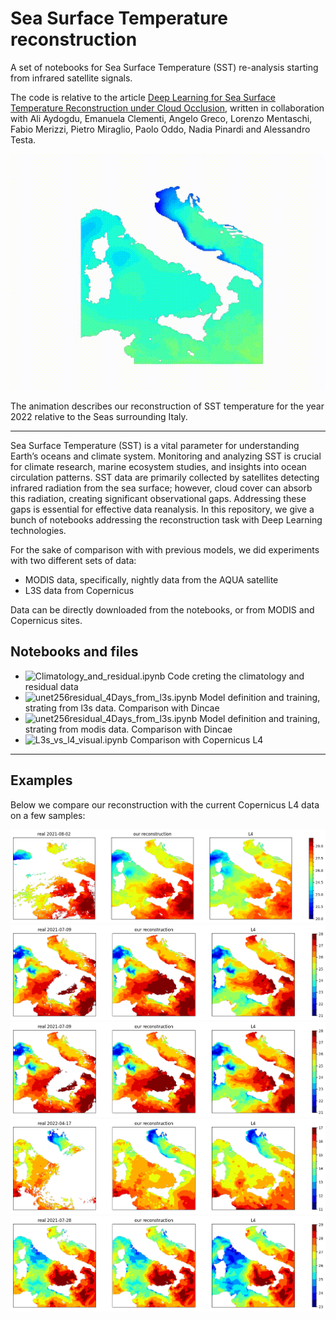 # Sea Surface Temperature reconstruction
A set of notebooks for Sea Surface Temperature (SST) re-analysis starting from infrared satellite signals.

The code is relative to the article [Deep Learning for Sea Surface Temperature Reconstruction under Cloud Occlusion](https://arxiv.org/abs/2412.03413), written in collaboration with Ali Aydogdu, Emanuela Clementi, Angelo Greco, Lorenzo Mentaschi, Fabio Merizzi, Pietro Miraglio, Paolo Oddo, Nadia Pinardi and Alessandro Testa.

![Animation of the SST reconstruction for year 2022](animation.gif)

The animation describes our reconstruction of SST temperature for the year 2022 relative to the Seas surrounding Italy.

___


Sea Surface Temperature (SST) is a vital parameter for understanding Earth’s oceans and climate system. Monitoring and analyzing SST is crucial for climate research, marine ecosystem studies, and insights into ocean circulation patterns. SST data are primarily collected by satellites detecting infrared radiation from the sea surface; however, cloud cover can absorb this radiation, creating significant observational gaps. Addressing these gaps is essential for effective data reanalysis. In this repository, we give a bunch of notebooks addressing the reconstruction task with Deep Learning technologies. 

For the sake of comparison with with previous models, we did experiments with two different sets of data:
* MODIS data, specifically, nightly data from the AQUA satellite
* L3S data from Copernicus

Data can be directly downloaded from the notebooks, or from MODIS and Copernicus sites.

## Notebooks and files
* ![Climatology_and_residual.ipynb](Climatology_and_residual.ipynb) Code creting the climatology and residual data
* ![unet256residual_4Days_from_l3s.ipynb](unet256residual_4Days_from_l3s.ipynb)  Model definition and training, strating from l3s data. Comparison with Dincae
* ![unet256residual_4Days_from_l3s.ipynb](unet256residual_4Days_from_modis.ipynb) Model definition and training, strating from modis data. Comparison with Dincae
* ![L3s_vs_l4_visual.ipynb](L3s_vs_l4_visual.ipynb) Comparison with Copernicus L4

___ 
## Examples 
Below we compare our reconstruction with the current Copernicus L4 data on a few samples:

![02_08_2021.png](02_08_2021.png)
![09_07_2021.png](09_07_2021.png)
![09_08_2021.png](09_07_2021.png)
![17_04_2022.png](17_04_2022.png)
![28_07_2021.png](28_07_2021.png)


